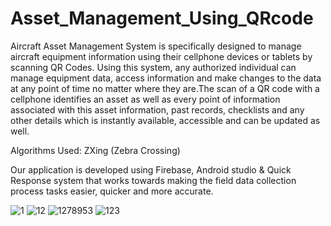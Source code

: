 # Asset_Management_Using_QRcode

Aircraft Asset Management System is specifically designed to manage aircraft equipment information using their cellphone devices or tablets by scanning QR Codes. Using this system, any authorized individual can manage equipment data, access information and make changes to the data at any point of time no matter where they are.The scan of a QR code with a cellphone identifies an asset as well as every point of information associated with this asset information, past records, checklists and any other details which is instantly available, accessible and can be updated as well.

Algorithms Used: ZXing (Zebra Crossing)

Our application is developed using Firebase, Android studio & Quick Response system that works towards making the field data collection process tasks easier, quicker and more accurate.

![1](https://user-images.githubusercontent.com/55193959/118279108-5ec03800-b4e8-11eb-8672-7a10e0b5b39c.png)
![12](https://user-images.githubusercontent.com/55193959/118279111-5ff16500-b4e8-11eb-80cb-98bd012b4ab4.png)
![1278953](https://user-images.githubusercontent.com/55193959/118279114-5ff16500-b4e8-11eb-9950-8a9a5254baf8.png)
![123](https://user-images.githubusercontent.com/55193959/118279116-6089fb80-b4e8-11eb-80b9-ac5521f46454.png)

